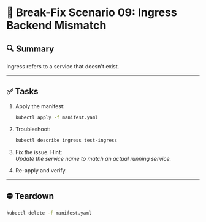 # 🧩 Break-Fix Scenario 09: Ingress Backend Mismatch

## 🔍 Summary

Ingress refers to a service that doesn't exist.

---

## ✅ Tasks

1. Apply the manifest:  
   ```bash
   kubectl apply -f manifest.yaml
   ```

2. Troubleshoot:  
   ```bash
   kubectl describe ingress test-ingress
   ```

3. Fix the issue. Hint:  
   _Update the service name to match an actual running service._

4. Re-apply and verify.

---

## ⛔ Teardown

```bash
kubectl delete -f manifest.yaml
```
